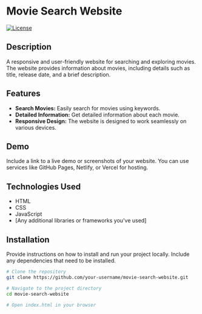 # Movie Search Website

[![License](https://img.shields.io/badge/license-MIT-blue.svg)](https://opensource.org/licenses/MIT)

## Description

A responsive and user-friendly website for searching and exploring movies. The website provides information about movies, including details such as title, release date, and a brief description.

## Features

- **Search Movies:** Easily search for movies using keywords.
- **Detailed Information:** Get detailed information about each movie.
- **Responsive Design:** The website is designed to work seamlessly on various devices.

## Demo

Include a link to a live demo or screenshots of your website. You can use services like GitHub Pages, Netlify, or Vercel for hosting.

## Technologies Used

- HTML
- CSS
- JavaScript
- [Any additional libraries or frameworks you've used]

## Installation

Provide instructions on how to install and run your project locally. Include any dependencies that need to be installed.

```bash
# Clone the repository
git clone https://github.com/your-username/movie-search-website.git

# Navigate to the project directory
cd movie-search-website

# Open index.html in your browser
